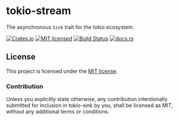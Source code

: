 # tokio-stream

The asynchronous `Sink` trait for the tokio ecosystem.

[![Crates.io][crates-badge]][crates-url]
[![MIT licensed][mit-badge]][mit-url]
[![Build Status][actions-badge]][actions-url]
[![docs.rs][docs-badge]][docs-url]

[crates-badge]: https://img.shields.io/crates/v/tokio-sink.svg
[crates-url]: https://crates.io/crates/tokio-sink
[mit-badge]: https://img.shields.io/badge/License-MIT-blue.svg
[mit-url]: https://github.com/amkillam/tokio-sink/blob/master/LICENSE
[actions-badge]: https://github.com/amkillam/tokio-sink/actions/workflows/ci.yml/badge.svg
[actions-url]: https://github.com/amkillam/tokio-sink/actions/workflows/ci.yml
[docs-badge]: https://docs.rs/tokio-sink/badge.svg
[docs-url]: https://docs.rs/tokio-sink

## License

This project is licensed under the [MIT license](LICENSE).

### Contribution

Unless you explicitly state otherwise, any contribution intentionally submitted
for inclusion in tokio-sink by you, shall be licensed as MIT, without any additional
terms or conditions.
